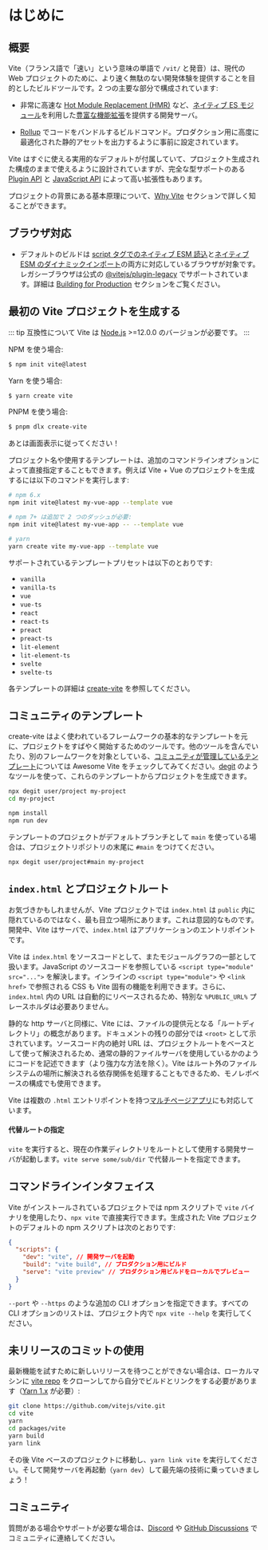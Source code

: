 # はじめに

## 概要

Vite（フランス語で「速い」という意味の単語で `/vit/` と発音）は、現代の Web プロジェクトのために、より速く無駄のない開発体験を提供することを目的としたビルドツールです。2 つの主要な部分で構成されています:

- 非常に高速な [Hot Module Replacement (HMR)](./features#hot-module-replacement) など、[ネイティブ ES モジュール](https://developer.mozilla.org/ja/docs/Web/JavaScript/Guide/Modules)を利用した[豊富な機能拡張](./features)を提供する開発サーバ。

- [Rollup](https://rollupjs.org) でコードをバンドルするビルドコマンド。プロダクション用に高度に最適化された静的アセットを出力するように事前に設定されています。

Vite はすぐに使える実用的なデフォルトが付属していて、プロジェクト生成された構成のままで使えるように設計されていますが、完全な型サポートのある [Plugin API](./api-plugin) と [JavaScript API](./api-javascript) によって高い拡張性もあります。

プロジェクトの背景にある基本原理について、[Why Vite](./why) セクションで詳しく知ることができます。

## ブラウザ対応

- デフォルトのビルドは [script タグでのネイティブ ESM 読込](https://caniuse.com/es6-module)と[ネイティブ ESM のダイナミックインポート](https://caniuse.com/es6-module-dynamic-import)の両方に対応しているブラウザが対象です。レガシーブラウザは公式の [@vitejs/plugin-legacy](https://github.com/vitejs/vite/tree/main/packages/plugin-legacy) でサポートされています。詳細は [Building for Production](./build) セクションをご覧ください。

## 最初の Vite プロジェクトを生成する

::: tip 互換性について
Vite は [Node.js](https://nodejs.org/en/) >=12.0.0 のバージョンが必要です。
:::

NPM を使う場合:

```bash
$ npm init vite@latest
```

Yarn を使う場合:

```bash
$ yarn create vite
```

PNPM を使う場合:

```bash
$ pnpm dlx create-vite
```

あとは画面表示に従ってください！

プロジェクト名や使用するテンプレートは、追加のコマンドラインオプションによって直接指定することもできます。例えば Vite + Vue のプロジェクトを生成するには以下のコマンドを実行します:

```bash
# npm 6.x
npm init vite@latest my-vue-app --template vue

# npm 7+ は追加で 2 つのダッシュが必要:
npm init vite@latest my-vue-app -- --template vue

# yarn
yarn create vite my-vue-app --template vue
```

サポートされているテンプレートプリセットは以下のとおりです:

- `vanilla`
- `vanilla-ts`
- `vue`
- `vue-ts`
- `react`
- `react-ts`
- `preact`
- `preact-ts`
- `lit-element`
- `lit-element-ts`
- `svelte`
- `svelte-ts`

各テンプレートの詳細は [create-vite](https://github.com/vitejs/vite/tree/main/packages/create-vite) を参照してください。

## コミュニティのテンプレート

create-vite はよく使われているフレームワークの基本的なテンプレートを元に、プロジェクトをすばやく開始するためのツールです。他のツールを含んでいたり、別のフレームワークを対象としている、[コミュニティが管理しているテンプレート](https://github.com/vitejs/awesome-vite#templates)については Awesome Vite をチェックしてみてください。[degit](https://github.com/Rich-Harris/degit) のようなツールを使って、これらのテンプレートからプロジェクトを生成できます。

```bash
npx degit user/project my-project
cd my-project

npm install
npm run dev
```

テンプレートのプロジェクトがデフォルトブランチとして `main` を使っている場合は、プロジェクトリポジトリの末尾に `#main` をつけてください。

```bash
npx degit user/project#main my-project
```

## `index.html` とプロジェクトルート

お気づきかもしれませんが、Vite プロジェクトでは `index.html` は `public` 内に隠れているのではなく、最も目立つ場所にあります。これは意図的なものです。開発中、Vite はサーバで、`index.html` はアプリケーションのエントリポイントです。

Vite は `index.html` をソースコードとして、またモジュールグラフの一部として扱います。JavaScript のソースコードを参照している `<script type="module" src="...">` を解決します。インラインの `<script type="module">` や `<link href>` で参照される CSS も Vite 固有の機能を利用できます。さらに、`index.html` 内の URL は自動的にリベースされるため、特別な `%PUBLIC_URL%` プレースホルダは必要ありません。

静的な http サーバと同様に、Vite には、ファイルの提供元となる「ルートディレクトリ」の概念があります。ドキュメントの残りの部分では `<root>` として示されています。ソースコード内の絶対 URL は、プロジェクトルートをベースとして使って解決されるため、通常の静的ファイルサーバを使用しているかのようにコードを記述できます（より強力な方法を除く）。Vite はルート外のファイルシステムの場所に解決される依存関係を処理することもできるため、モノレポベースの構成でも使用できます。

Vite は複数の `.html` エントリポイントを持つ[マルチページアプリ](./build#multi-page-app)にも対応しています。

#### 代替ルートの指定

`vite` を実行すると、現在の作業ディレクトリをルートとして使用する開発サーバが起動します。`vite serve some/sub/dir` で代替ルートを指定できます。

## コマンドラインインタフェイス

Vite がインストールされているプロジェクトでは npm スクリプトで `vite` バイナリを使用したり、`npx vite` で直接実行できます。生成された Vite プロジェクトのデフォルトの npm スクリプトは次のとおりです:

```json
{
  "scripts": {
    "dev": "vite", // 開発サーバを起動
    "build": "vite build", // プロダクション用にビルド
    "serve": "vite preview" // プロダクション用ビルドをローカルでプレビュー
  }
}
```

`--port` や `--https` のような追加の CLI オプションを指定できます。すべての CLI オプションのリストは、プロジェクト内で `npx vite --help` を実行してください。

## 未リリースのコミットの使用

最新機能を試すために新しいリリースを待つことができない場合は、ローカルマシンに [vite repo](https://github.com/vitejs/vite) をクローンしてから自分でビルドとリンクをする必要があります（[Yarn 1.x](https://classic.yarnpkg.com/lang/en/) が必要）:

```bash
git clone https://github.com/vitejs/vite.git
cd vite
yarn
cd packages/vite
yarn build
yarn link
```

その後 Vite ベースのプロジェクトに移動し、`yarn link vite` を実行してください。そして開発サーバを再起動（`yarn dev`）して最先端の技術に乗っていきましょう！

## コミュニティ

質問がある場合やサポートが必要な場合は、[Discord](https://discord.gg/4cmKdMfpU5) や [GitHub Discussions](https://github.com/vitejs/vite/discussions) でコミュニティに連絡してください。
